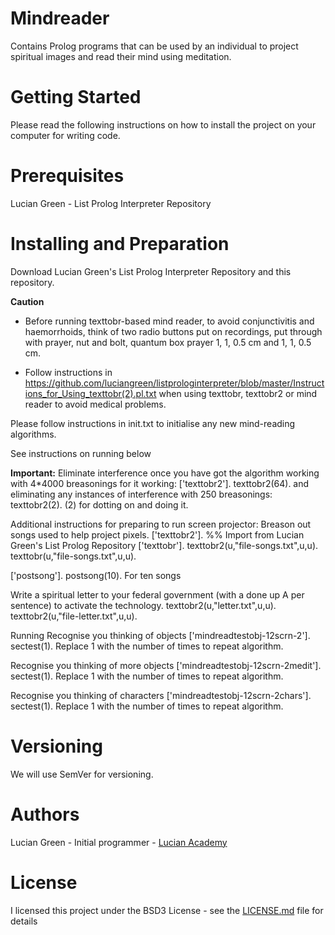 # Mindreader

Contains Prolog programs that can be used by an individual to project spiritual images and read their mind using meditation.

# Getting Started

Please read the following instructions on how to install the project on your computer for writing code.

# Prerequisites

Lucian Green - List Prolog Interpreter Repository

# Installing and Preparation

Download Lucian Green's List Prolog Interpreter Repository and this repository.

**Caution**

- Before running texttobr-based mind reader, to avoid conjunctivitis and haemorrhoids, think of two radio buttons put on recordings, put through with prayer, nut and bolt, quantum box prayer 1, 1, 0.5 cm and 1, 1, 0.5 cm.

- Follow instructions in https://github.com/luciangreen/listprologinterpreter/blob/master/Instructions_for_Using_texttobr(2).pl.txt when using texttobr, texttobr2 or mind reader to avoid medical problems.

Please follow instructions in init.txt to initialise any new mind-reading algorithms.

See instructions on running below

**Important:** Eliminate interference once you have got the algorithm working with 4*4000 breasonings for it working: ['texttobr2'].  texttobr2(64). and eliminating any instances of interference with 250 breasonings: texttobr2(2). (2) for dotting on and doing it.

Additional instructions for preparing to run screen projector:
Breason out songs used to help project pixels.
['texttobr2']. %% Import from Lucian Green's List Prolog Repository
['texttobr'].
texttobr2(u,"file-songs.txt",u,u).
texttobr(u,"file-songs.txt",u,u).

['postsong'].
postsong(10).  For ten songs

Write a spiritual letter to your federal government (with a done up A per sentence) to activate the technology.
texttobr2(u,"letter.txt",u,u).
texttobr2(u,"file-letter.txt",u,u).

Running
Recognise you thinking of objects
['mindreadtestobj-12scrn-2'].
sectest(1).
Replace 1 with the number of times to repeat algorithm.

Recognise you thinking of more objects
['mindreadtestobj-12scrn-2medit'].
sectest(1).
Replace 1 with the number of times to repeat algorithm.

Recognise you thinking of characters
['mindreadtestobj-12scrn-2chars'].
sectest(1).
Replace 1 with the number of times to repeat algorithm.

# Versioning

We will use SemVer for versioning.

# Authors

Lucian Green - Initial programmer - <a href="https://www.lucianacademy.com/">Lucian Academy</a>

# License

I licensed this project under the BSD3 License - see the <a href="LICENSE">LICENSE.md</a> file for details
